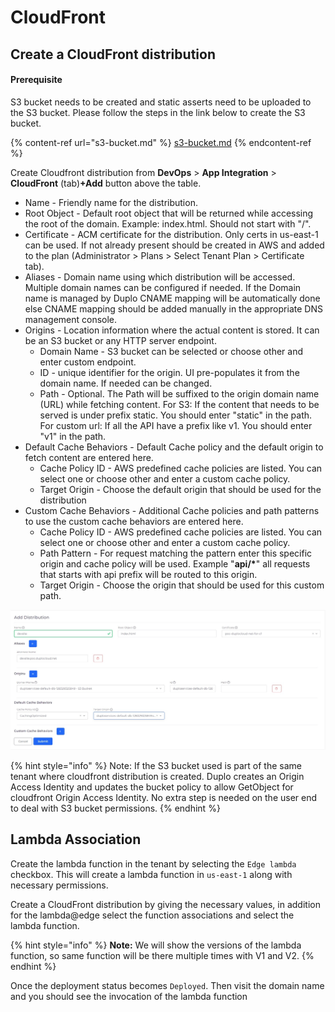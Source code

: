 # CloudFront

## Create a CloudFront distribution

#### Prerequisite

S3 bucket needs to be created and static asserts need to be uploaded to the S3 bucket. Please follow the steps in the link below to create the S3 bucket.

{% content-ref url="s3-bucket.md" %}
[s3-bucket.md](s3-bucket.md)
{% endcontent-ref %}

Create Cloudfront distribution from **DevOps** > **App Integration** > **CloudFront** (tab)**+Add** button above the table.&#x20;

* Name - Friendly name for the distribution.
* Root Object - Default root object that will be returned while accessing the root of the domain. Example: index.html. Should not start with "/".
* Certificate - ACM certificate for the distribution. Only certs in us-east-1 can be used. If not already present should be created in AWS and added to the plan (Administrator > Plans > Select Tenant Plan > Certificate tab).
* Aliases - Domain name using which distribution will be accessed. Multiple domain names can be configured if needed. If the Domain name is managed by Duplo CNAME mapping will be automatically done else CNAME mapping should be added manually in the appropriate DNS management console.
* Origins - Location information where the actual content is stored. It can be an S3 bucket or any HTTP server endpoint.
  * Domain Name - S3 bucket can be selected or choose other and enter custom endpoint.
  * ID - unique identifier for the origin. UI pre-populates it from the domain name. If needed can be changed.
  * Path - Optional. The Path will be suffixed to the origin domain name (URL) while fetching content. For S3: If the content that needs to be served is under prefix static. You should enter "static" in the path. For custom url: If all the API have a prefix like v1. You should enter "v1" in the path.
* Default Cache Behaviors - Default Cache policy and the default origin to fetch content are entered here.
  * Cache Policy ID - AWS predefined cache policies are listed. You can select one or choose other and enter a custom cache policy.&#x20;
  * Target Origin - Choose the default origin that should be used for the distribution
* Custom Cache Behaviors - Additional Cache policies and path patterns to use the custom cache behaviors are entered here.
  * Cache Policy ID - AWS predefined cache policies are listed. You can select one or choose other and enter a custom cache policy.&#x20;
  * Path Pattern - For request matching the pattern enter this specific origin and cache policy will be used. Example "**api/\***" all requests that starts with api prefix will be routed to this origin.
  * Target Origin - Choose the origin that should be used for this custom path.

![](../../.gitbook/assets/cloudfrontdistribution-form.jpg)

{% hint style="info" %}
Note: If the S3 bucket used is part of the same tenant where cloudfront distribution is created. Duplo creates an Origin Access Identity and updates the bucket policy to allow GetObject for cloudfront Origin Access Identity. No extra step is needed on the user end to deal with S3 bucket permissions.
{% endhint %}

## Lambda Association

Create the lambda function in the tenant by selecting the `Edge lambda` checkbox. This will create a lambda function in `us-east-1` along with necessary permissions.

Create a CloudFront distribution by giving the necessary values, in addition for the lambda@edge select the function associations and select the lambda function.

{% hint style="info" %}
**Note:** We will show the versions of the lambda function, so same function will be there multiple times with V1 and V2.
{% endhint %}

Once the deployment status becomes `Deployed`. Then visit the domain name and you should see the invocation of the lambda function
